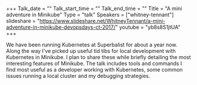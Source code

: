 +++
Talk_date = ""
Talk_start_time = ""
Talk_end_time = ""
Title = "A mini adventure in Minikube"
Type = "talk"
Speakers = ["whitney-tennant"]
slideshare = "https://www.slideshare.net/WhitneyTennant/a-mini-adventure-in-minikube-devopsdays-ct-2017/"
youtube = "yb8s8S1jtUA"
+++

We have been running Kubernetes at Superbalist for about a year now. Along the way I've picked up useful tid tibs for local development with Kubernetes in Minikube. I plan to share these while briefly detailing the most interesting features of Minikube. The talk includes tools and commands I find most useful as a developer working with Kubernetes, some common issues running a local cluster and my debugging strategies.

